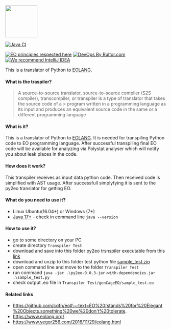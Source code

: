 
<img src="https://www.yegor256.com/images/books/elegant-objects/cactus.svg" height="100px" />

[![Java CI](https://github.com/polystat/py2eo/actions/workflows/github-ci.yml/badge.svg)](https://github.com/polystat/py2eo/actions/workflows/github-ci.yml)

[![EO principles respected here](https://www.elegantobjects.org/badge.svg)](https://www.elegantobjects.org)
[![DevOps By Rultor.com](http://www.rultor.com/b/polystat/py2eo)](http://www.rultor.com/p/polystat/py2eo)
[![We recommend IntelliJ IDEA](https://www.elegantobjects.org/intellij-idea.svg)](https://www.jetbrains.com/idea/)

This is a translator of Python to [EOLANG](https://www.eolang.org).
#### What is the traspiler? ####
> A source-to-source translator, source-to-source compiler (S2S compiler), transcompiler, or transpiler is a type of translator that takes the source code of a > program written in a programming language as its input and produces an equivalent source code in the same or a different programming language

#### What is it? ####
This is a translator of Python to [EOLANG](https://www.eolang.org). It is needed for transpiling Python code to EO programming language. After successful transpiling final EO code will be available for analyzing via Polystat analyser which will notify you about leak places in the code. 

#### How does it work? ####
This transpiler receives as input data python code. Then received code is simplified with AST usage. After successfull simplyfying it is sent to the py2eo translator for getting EO.

#### What do you need to use it? ####
* Linux Ubuntu(16.04+) or Windows (7+)
* [Java 17+](https://download.java.net/openjdk/jdk11/ri/openjdk-11+28_windows-x64_bin.zip) - check in command line `java --version`

#### How to use it? ####
- go to some directory on your PC
- create directory `Transpiler Test`
- download and save into this folder py2eo trsnspiler executable from this [link](https://repo1.maven.org/maven2/org/polystat/py2eo/0.0.3/py2eo-0.0.3-jar-with-dependencies.jar)
- download and unzip to this folder test python file [sample_test.zip](https://github.com/AndrewG0R/py2eo/files/7966053/sample_test.zip)
- open command line and move to the folder `Transpiler Test`
- run command `java -jar .\py2eo-0.0.3-jar-with-dependencies.jar .\sample_test.py`
- check output .eo file in `Transpiler Test/genCageEO/sample_test.eo`


<!-- #### How to contribute? ####
- check in command line installer Maven `mvn --version` or install it from [Maven 3.8+](https://maven.apache.org/download.cgi)
- download project of [Python to EOLANG transpiler](https://github.com/polystat/py2eo) with source code (via git clone or downloading of zip)
- go to user directory on your PC
- create directory `Transpiler Test`
- open command line and move to the folder `Transpiler Test`
- run comand `mvn clean package -DskipTests=true`
- open ./target folder (via `cd target` for example)
- download and unzip to this folder test python file [sample_test.zip](https://github.com/AndrewG0R/py2eo/files/7966053/sample_test.zip)
- run command `java -jar .\py2eo-0.0.3-jar-with-dependencies.jar .\sample_test.py`
- check output .eo file in `Transpiler Test/genCageEO/sample_test.eo` -->

#### Related links ####
- https://github.com/cqfn/eo#:~:text=EO%20(stands%20for%20Elegant%20Objects,something%20we%20don't%20tolerate.
- https://www.eolang.org/
- https://www.yegor256.com/2016/11/29/eolang.html
